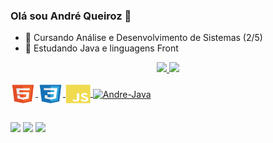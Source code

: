 ### Olá sou André Queiroz 👋

- 🔭 Cursando Análise e Desenvolvimento de Sistemas (2/5)
- 🌱 Estudando Java e linguagens Front

<div align="center">
  <a href="https://github.com/andrelqvalpassos">
  <img height="180em" src="https://github-readme-stats.vercel.app/api?username=andrelqvalpassos&show_icons=true&theme=dracula&include_all_commits=true&count_private=true"/>
  <img height="180em" src="https://github-readme-stats.vercel.app/api/top-langs/?username=andrelqvalpassos&layout=compact&langs_count=7&theme=dracula"/>
</div>

<div style="display: inline_block"><br>
  <img align="center" alt="Andre-HTML" height="30" width="40" src="https://raw.githubusercontent.com/devicons/devicon/master/icons/html5/html5-original.svg">
  <img align="center" alt="Andre-CSS" height="30" width="40" src="https://raw.githubusercontent.com/devicons/devicon/master/icons/css3/css3-original.svg">
  <img align="center" alt="Andre-Js" height="30" width="40" src="https://raw.githubusercontent.com/devicons/devicon/master/icons/javascript/javascript-plain.svg">
  <img align="center" alt="Andre-Java" height="30" width="40" src="https://cdn-icons-png.flaticon.com/512/3291/3291669.png">
</div>

  ##
<div>
  <a href="https://instagram.com/_andrequeirozz" target="_blank"><img src="https://img.shields.io/badge/-Instagram-%23E4405F?style=for-the-badge&logo=instagram&logoColor=white" target="_blank"></a>
  <a href = "mailto:andrevalpassos.2002@gmail.com"><img src="https://img.shields.io/badge/-Gmail-%23333?style=for-the-badge&logo=gmail&logoColor=white" target="_blank"></a>
  <a href="https://www.linkedin.com/in/andr%C3%A9-luiz-queiroz-valpassos-2a5a57235/" target="_blank"><img src="https://img.shields.io/badge/-LinkedIn-%230077B5?style=for-the-badge&logo=linkedin&logoColor=white" target="_blank"></a> 
</div>
